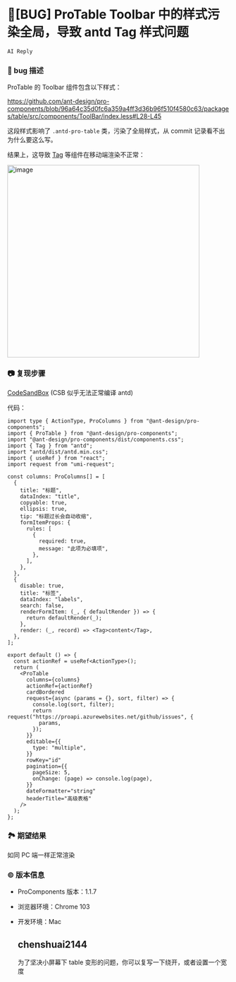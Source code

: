 # 🐛[BUG] ProTable Toolbar 中的样式污染全局，导致 antd Tag 样式问题

`AI Reply`

### 🐛 bug 描述

ProTable 的 Toolbar 组件包含以下样式：

https://github.com/ant-design/pro-components/blob/96a64c35d0fc6a359a4ff3d36b96f510f4580c63/packages/table/src/components/ToolBar/index.less#L28-L45

这段样式影响了 `.antd-pro-table` 类，污染了全局样式，从 commit 记录看不出为什么要这么写。

结果上，这导致 [Tag](https://ant.design/components/tag-cn/) 等组件在移动端渲染不正常：

<img width="436" alt="image" src="https://user-images.githubusercontent.com/13191718/177534114-7c4acaf3-0a6f-4ac5-8f1f-3fc5ae9c0309.png">

### 📷 复现步骤

[CodeSandBox](https://codesandbox.io/s/react-typescript-forked-hmhcwd?file=/src/Table.tsx) (CSB 似乎无法正常编译 antd)

代码：

```tsx
import type { ActionType, ProColumns } from "@ant-design/pro-components";
import { ProTable } from "@ant-design/pro-components";
import "@ant-design/pro-components/dist/components.css";
import { Tag } from "antd";
import "antd/dist/antd.min.css";
import { useRef } from "react";
import request from "umi-request";

const columns: ProColumns[] = [
  {
    title: "标题",
    dataIndex: "title",
    copyable: true,
    ellipsis: true,
    tip: "标题过长会自动收缩",
    formItemProps: {
      rules: [
        {
          required: true,
          message: "此项为必填项",
        },
      ],
    },
  },
  {
    disable: true,
    title: "标签",
    dataIndex: "labels",
    search: false,
    renderFormItem: (_, { defaultRender }) => {
      return defaultRender(_);
    },
    render: (_, record) => <Tag>content</Tag>,
  },
];

export default () => {
  const actionRef = useRef<ActionType>();
  return (
    <ProTable
      columns={columns}
      actionRef={actionRef}
      cardBordered
      request={async (params = {}, sort, filter) => {
        console.log(sort, filter);
        return request("https://proapi.azurewebsites.net/github/issues", {
          params,
        });
      }}
      editable={{
        type: "multiple",
      }}
      rowKey="id"
      pagination={{
        pageSize: 5,
        onChange: (page) => console.log(page),
      }}
      dateFormatter="string"
      headerTitle="高级表格"
    />
  );
};
```

### 🏞 期望结果

如同 PC 端一样正常渲染

### © 版本信息

- ProComponents 版本：1.1.7
- 浏览器环境：Chrome 103
- 开发环境：Mac

  ## chenshuai2144

  为了坚决小屏幕下 table 变形的问题，你可以复写一下绕开，或者设置一个宽度
